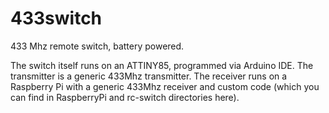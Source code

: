 # 433switch
433 Mhz remote switch, battery powered.

The switch itself runs on an ATTINY85, programmed via Arduino IDE. The transmitter is a generic 433Mhz transmitter.
The receiver runs on a Raspberry Pi with a generic 433Mhz receiver and custom code (which you can find in RaspberryPi and rc-switch directories here).

